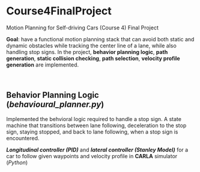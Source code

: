 # Course4FinalProject
Motion Planning for Self-driving Cars (Course 4) Final Project 

**Goal**: have a functional motion planning stack that can avoid both static and dynamic obstacles while tracking the center line of a lane, while also handling stop signs. In the project, **behavior planning logic**, **path generation**, **static collision checking**, **path selection**, **velocity profile generation** are implemented.   

</br> <!--blank line-->

## Behavior Planning Logic (_behavioural_planner.py_)
Implemented the behvioral logic required to handle a stop sign. A state machine that transitions between lane following, deceleration to the stop sign, staying stopped, and back to lane following, when a stop sign is encountered. 

_**Longitudinal controller (PID)**_ and _**lateral controller (Stanley Model)**_ for a car to follow given waypoints and velocity profile in **CARLA** simulator (_Python_)  
